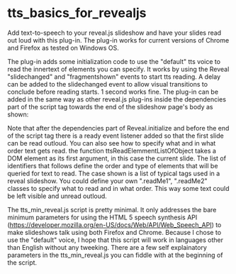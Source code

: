 # tts_basics_for_revealjs
Add text-to-speech to your reveal.js slideshow and have your slides read out loud with this plug-in.
The plug-in works for current versions of Chrome and Firefox as tested on Windows OS.

The plug-in adds some initialization code to use the "default" tts voice to read the innertext of elements you can specify. It works by using the Reveal "slidechanged" and "fragmentshown" events to start tts reading. A delay can be added to the slidechanged event to allow visual transitions to conclude before reading starts. 1 second works fine.
The plug-in can be added in the same way as other reveal.js plug-ins inside the dependencies part of the script tag towards the end of the slideshow page's body as shown:

Note that after the dependencies part of Reveal.initialize and before the end of the script tag there is a ready event listener added so that the first slide can be read outloud. You can also see how to specify what and in what order text gets read. the function ttsReadElemmentListOfObject takes a DOM element as its first argument, in this case the current slide. The list of identifiers that follows define the order and type of elements that will be queried for text to read. The case shown is a list of typical tags used in a reveal slideshow. You could define your own ".readMe1", ".readMe2" classes to specify what to read and in what order. This way some text could be left visible and unread outloud.   

The tts_min_reveal.js script is pretty minimal. It only addresses the bare minimum parameters for using the HTML 5 speech synthesis API (https://developer.mozilla.org/en-US/docs/Web/API/Web_Speech_API) to make slideshows talk using both Firefox and Chrome. Because I chose to use the "default" voice, I hope that this script will work in languages other than English without any tweeking. There are a few self explainatory parameters in the tts_min_reveal.js you can fiddle with at the beginning of the script.
